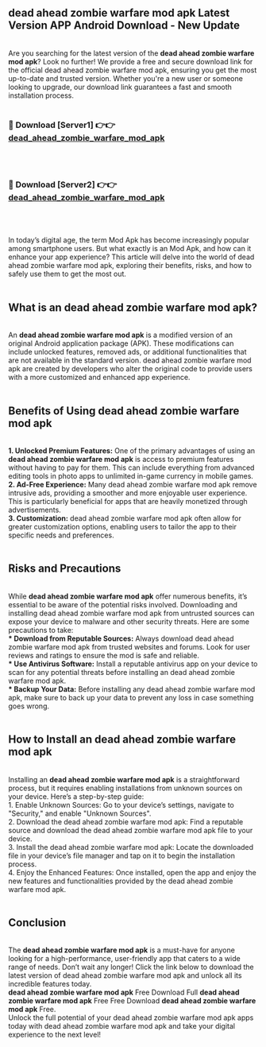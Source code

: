 ## dead ahead zombie warfare mod apk Latest Version APP Android Download - New Update
<br>
Are you searching for the latest version of the <strong>dead ahead zombie warfare mod apk</strong>? Look no further! We provide a free and secure download link for the official dead ahead zombie warfare mod apk, ensuring you get the most up-to-date and trusted version. Whether you're a new user or someone looking to upgrade, our download link guarantees a fast and smooth installation process.
<br>
<br>
<h3>🔴 Download [Server1] 👉👉 <a href="https://modyolo.store/dead+ahead+zombie+warfare+mod+apk">dead_ahead_zombie_warfare_mod_apk</a></h3><br>
<br>
<h3>🔴 Download [Server2] 👉👉 <a href="https://modyolo.store/dead+ahead+zombie+warfare+mod+apk">dead_ahead_zombie_warfare_mod_apk</a></h3><br>
<br>
<br>
In today’s digital age, the term Mod Apk has become increasingly popular among smartphone users. But what exactly is an Mod Apk, and how can it enhance your app experience? This article will delve into the world of dead ahead zombie warfare mod apk, exploring their benefits, risks, and how to safely use them to get the most out.
<br>
<br>
<h2>What is an dead ahead zombie warfare mod apk?</h2>
<br>
An <strong>dead ahead zombie warfare mod apk</strong> is a modified version of an original Android application package (APK). These modifications can include unlocked features, removed ads, or additional functionalities that are not available in the standard version. dead ahead zombie warfare mod apk are created by developers who alter the original code to provide users with a more customized and enhanced app experience.
<br>
<br>
<h2>Benefits of Using dead ahead zombie warfare mod apk</h2>
<br>
<strong> 1. Unlocked Premium Features:</strong> One of the primary advantages of using an <strong>dead ahead zombie warfare mod apk</strong> is access to premium features without having to pay for them. This can include everything from advanced editing tools in photo apps to unlimited in-game currency in mobile games.
<br>
<strong> 2. Ad-Free Experience:</strong> Many dead ahead zombie warfare mod apk remove intrusive ads, providing a smoother and more enjoyable user experience. This is particularly beneficial for apps that are heavily monetized through advertisements.
<br>
<strong> 3. Customization:</strong> dead ahead zombie warfare mod apk often allow for greater customization options, enabling users to tailor the app to their specific needs and preferences.
<br>
<br>
<h2>Risks and Precautions</h2>
<br>
While <strong>dead ahead zombie warfare mod apk</strong> offer numerous benefits, it’s essential to be aware of the potential risks involved. Downloading and installing dead ahead zombie warfare mod apk from untrusted sources can expose your device to malware and other security threats. Here are some precautions to take:
<br>
<strong> * Download from Reputable Sources:</strong> Always download dead ahead zombie warfare mod apk from trusted websites and forums. Look for user reviews and ratings to ensure the mod is safe and reliable.
<br>
<strong> * Use Antivirus Software:</strong> Install a reputable antivirus app on your device to scan for any potential threats before installing an dead ahead zombie warfare mod apk.
<br>
<strong> * Backup Your Data:</strong> Before installing any dead ahead zombie warfare mod apk, make sure to back up your data to prevent any loss in case something goes wrong.
<br>
<br>
<h2>How to Install an dead ahead zombie warfare mod apk</h2>
<br>
Installing an <strong>dead ahead zombie warfare mod apk</strong> is a straightforward process, but it requires enabling installations from unknown sources on your device. Here’s a step-by-step guide:
<br>
 1. Enable Unknown Sources: Go to your device’s settings, navigate to "Security," and enable "Unknown Sources".
<br>
 2. Download the dead ahead zombie warfare mod apk: Find a reputable source and download the dead ahead zombie warfare mod apk file to your device.
<br>
 3. Install the dead ahead zombie warfare mod apk: Locate the downloaded file in your device’s file manager and tap on it to begin the installation process.
<br>
 4. Enjoy the Enhanced Features: Once installed, open the app and enjoy the new features and functionalities provided by the dead ahead zombie warfare mod apk.
<br>
<br>
<h2><strong>Conclusion</strong></h2>
<br>
The <strong>dead ahead zombie warfare mod apk</strong> is a must-have for anyone looking for a high-performance, user-friendly app that caters to a wide range of needs. Don’t wait any longer! Click the link below to download the latest version of dead ahead zombie warfare mod apk and unlock all its incredible features today.
<br>
<strong>dead ahead zombie warfare mod apk</strong> Free Download Full <strong>dead ahead zombie warfare mod apk</strong> Free Free Download <strong>dead ahead zombie warfare mod apk</strong> Free.
<br>
Unlock the full potential of your dead ahead zombie warfare mod apk apps today with dead ahead zombie warfare mod apk and take your digital experience to the next level!